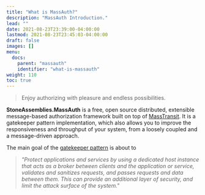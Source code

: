 ```yaml
---
title: "What is MassAuth?"
description: "MassAuth Introduction."
lead: ""
date: 2021-08-23T23:39:00-04:00:00
lastmod: 2021-08-23T23:45:03-04:00:00
draft: false
images: []
menu:
  docs:
    parent: "massauth"
    identifier: "what-is-massauth"
weight: 110
toc: true
---
```


> Enjoy authorizing with pleasure and endless possibilities.

**StoneAssemblies.MassAuth** is a free, open source distributed, extensible message-based authorization framework built on top of [MassTransit](https://masstransit-project.com/). It is a gatekeeper pattern implementation, which also allows you to improve the responsiveness and throughput of your system, from a loosely coupled and a message-driven approach. 

The main goal of the [gatekeeper pattern](https://docs.microsoft.com/en-us/azure/architecture/patterns/gatekeeper) is about to 

> _"Protect applications and services by using a dedicated host instance that acts as a broker between clients and the application or service, validates and sanitizes requests, and passes requests and data between them. This can provide an additional layer of security, and limit the attack surface of the system."_

